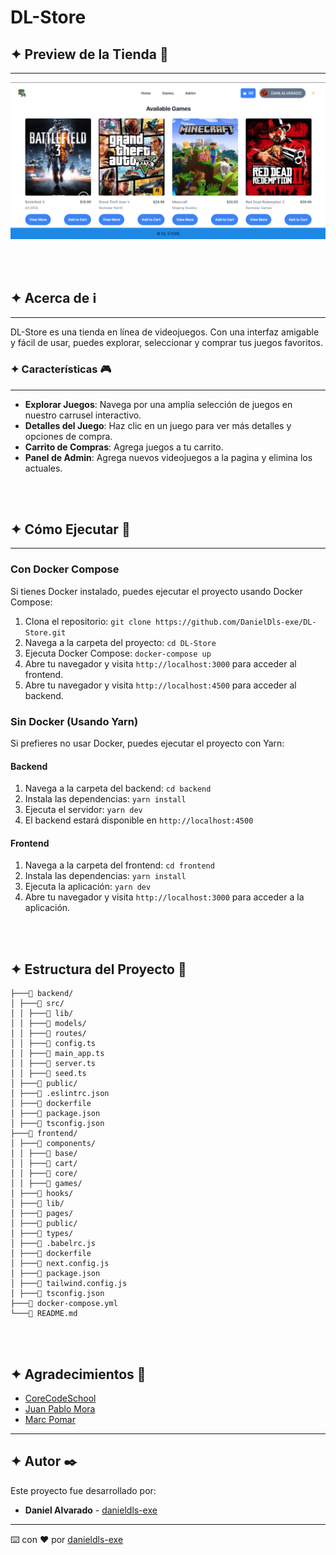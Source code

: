 # DL-Store

## **✦ Preview de la Tienda** 🚀

---

<p align="center">
    <img src="img/preview.png" alt="DL-Store" width="800"/>
</p>

<br/>
<br/>

## **✦ Acerca de** ℹ

---

DL-Store es una tienda en línea de videojuegos. Con una interfaz amigable y fácil de usar, puedes explorar, seleccionar y comprar tus juegos favoritos.

### **✦ Características** 🎮

---

- **Explorar Juegos**: Navega por una amplia selección de juegos en nuestro carrusel interactivo.
- **Detalles del Juego**: Haz clic en un juego para ver más detalles y opciones de compra.
- **Carrito de Compras**: Agrega juegos a tu carrito.
- **Panel de Admin**: Agrega nuevos videojuegos a la pagina y elimina los actuales.

<br/>
<br/>

## **✦ Cómo Ejecutar** 📂

---

### Con Docker Compose

Si tienes Docker instalado, puedes ejecutar el proyecto usando Docker Compose:

1. Clona el repositorio: `git clone https://github.com/DanielDls-exe/DL-Store.git`
2. Navega a la carpeta del proyecto: `cd DL-Store`
3. Ejecuta Docker Compose: `docker-compose up`
4. Abre tu navegador y visita `http://localhost:3000` para acceder al frontend.
5. Abre tu navegador y visita `http://localhost:4500` para acceder al backend.

### Sin Docker (Usando Yarn)

Si prefieres no usar Docker, puedes ejecutar el proyecto con Yarn:

#### Backend

1. Navega a la carpeta del backend: `cd backend`
2. Instala las dependencias: `yarn install`
3. Ejecuta el servidor: `yarn dev`
4. El backend estará disponible en `http://localhost:4500`

#### Frontend

1. Navega a la carpeta del frontend: `cd frontend`
2. Instala las dependencias: `yarn install`
3. Ejecuta la aplicación: `yarn dev`
4. Abre tu navegador y visita `http://localhost:3000` para acceder a la aplicación.

<br/>
<br/>

## **✦ Estructura del Proyecto** 📂
```
├───📁 backend/
│ ├───📁 src/
│ │ ├───📁 lib/
│ │ ├───📁 models/
│ │ ├───📁 routes/
│ │ ├───📄 config.ts
│ │ ├───📄 main_app.ts
│ │ ├───📄 server.ts
│ │ ├───📄 seed.ts
│ ├───📁 public/
│ ├───📄 .eslintrc.json
│ ├───📄 dockerfile
│ ├───📄 package.json
│ ├───📄 tsconfig.json
├───📁 frontend/
│ ├───📁 components/
│ │ ├───📁 base/
│ │ ├───📁 cart/
│ │ ├───📁 core/
│ │ ├───📁 games/
│ ├───📁 hooks/
│ ├───📁 lib/
│ ├───📁 pages/
│ ├───📁 public/
│ ├───📁 types/
│ ├───📄 .babelrc.js
│ ├───📄 dockerfile
│ ├───📄 next.config.js
│ ├───📄 package.json
│ ├───📄 tailwind.config.js
│ ├───📄 tsconfig.json
├───📄 docker-compose.yml
└───📄 README.md
```
<br/>
<br/>


## **✦ Agradecimientos** 🙏

 - [CoreCodeSchool](https://github.com/core-school)
 - [Juan Pablo Mora](https://github.com/Systrent)
 - [Marc Pomar](https://github.com/boyander)


---

## **✦ Autor** ✒️

Este proyecto fue desarrollado por:

* **Daniel Alvarado** - [danieldls-exe](https://github.com/DanielDls-exe)
---
⌨️ con ❤️ por [danieldls-exe](https://github.com/DanielDls-exe)
